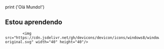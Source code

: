 print ('Olá Mundo!')

## Estou aprendendo

            <img src="https://cdn.jsdelivr.net/gh/devicons/devicon/icons/windows8/windows8-original.svg" width="40" height="40"/>
                    
          

